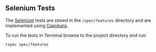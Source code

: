 ## Selenium Tests

The [Selenium](http://www.seleniumhq.org/) tests are stored in the `/spec/features` directory and are implemented using [Capybara](http://jnicklas.github.io/capybara/).

To run the tests in Terminal browse to the project directory and run:

`rspec spec/features`
